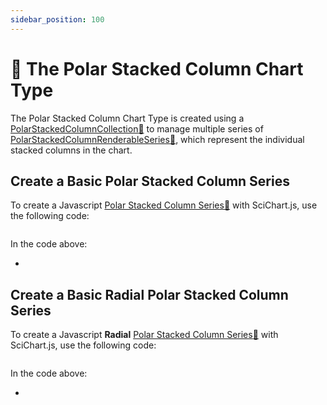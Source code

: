 ```yaml
---
sidebar_position: 100
---
```


# 🔄 The Polar Stacked Column Chart Type

The Polar Stacked Column Chart Type is created using a [PolarStackedColumnCollection:blue_book:](https://www.scichart.com/documentation/js/v4/typedoc/classes/polarstackedcolumncollection.html) to manage multiple series of [PolarStackedColumnRenderableSeries:blue_book:](https://www.scichart.com/documentation/js/v4/typedoc/classes/polarstackedcolumnrenderableseries.html), which represent the individual stacked columns in the chart.

<ChartFromSciChartDemo 
    src="http://stagingdemo2.scichart.com/demo/iframe/polar-windrose-column-chart"
    title="Polar Stacked Column Series Chart"
/>


## Create a Basic Polar Stacked Column Series

To create a Javascript [Polar Stacked Column Series:blue_book:](https://www.scichart.com/documentation/js/v4/typedoc/classes/polarstackedcolumnrenderableseries.html) with SciChart.js, use the following code:

```ts showLineNumbers {33-35,37,47,56} file=./BasicAngular/demo.ts start=region_A_start end=region_A_end
```

<LiveDocSnippet name="./BasicAngular/demo" />

In the code above:

-

## Create a Basic **Radial** Polar Stacked Column Series

To create a Javascript **Radial** [Polar Stacked Column Series:blue_book:](https://www.scichart.com/documentation/js/v4/typedoc/classes/polarstackedcolumnrenderableseries.html) with SciChart.js, use the following code:

```ts showLineNumbers {2-3,10-11} file=./BasicRadial/demo.js start=region_A_start end=region_A_end
```

<LiveDocSnippet name="./BasicRadial/demo" />

In the code above:

-

